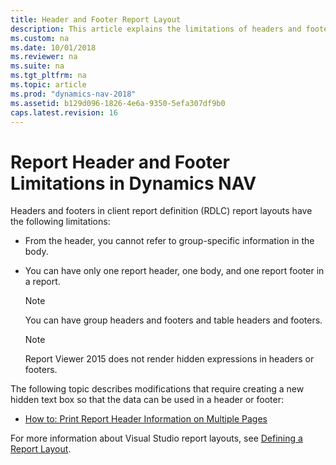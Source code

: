 ```yaml
---
title: Header and Footer Report Layout
description: This article explains the limitations of headers and footers in client report definition RDLC report layouts in Microsoft Dynamics NAV.
ms.custom: na
ms.date: 10/01/2018
ms.reviewer: na
ms.suite: na
ms.tgt_pltfrm: na
ms.topic: article
ms.prod: "dynamics-nav-2018"
ms.assetid: b129d096-1826-4e6a-9350-5efa307df9b0
caps.latest.revision: 16
---
```

# Report Header and Footer Limitations in Dynamics NAV
Headers and footers in client report definition \(RDLC\) report layouts have the following limitations:  
  
-   From the header, you cannot refer to group-specific information in the body.  
  
-   You can have only one report header, one body, and one report footer in a report.  
  
    > [!NOTE]  
    >  You can have group headers and footers and table headers and footers.  
  
    > [!NOTE]  
    >  Report Viewer 2015 does not render hidden expressions in headers or footers.  
  
 The following topic describes modifications that require creating a new hidden text box so that the data can be used in a header or footer:  
  
-   [How to: Print Report Header Information on Multiple Pages](How-to--Print-Report-Header-Information-on-Multiple-Pages.md)  
  
 For more information about Visual Studio report layouts, see [Defining a Report Layout](https://go.microsoft.com/fwlink/?linkid=126035).
